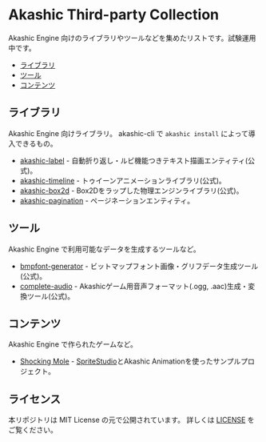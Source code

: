 # Akashic Third-party Collection

Akashic Engine 向けのライブラリやツールなどを集めたリストです。試験運用中です。

* [ライブラリ](#libraries)
* [ツール](#tools)
* [コンテンツ](#contents)

## ライブラリ <a name="libraries"></a>

Akashic Engine 向けライブラリ。 akashic-cli で `akashic install` によって導入できるもの。

* [akashic-label](https://github.com/akashic-games/akashic-label) - 自動折り返し・ルビ機能つきテキスト描画エンティティ(公式)。
* [akashic-timeline](https://github.com/akashic-games/akashic-timeline) - トゥイーンアニメーションライブラリ(公式)。
* [akashic-box2d](https://github.com/akashic-games/akashic-box2d) - Box2Dをラップした物理エンジンライブラリ(公式)。
* [akashic-pagination](https://github.com/pocketberserker/akashic-pagination) - ページネーションエンティティ。

## ツール <a name="tools"></a>

Akashic Engine で利用可能なデータを生成するツールなど。

* [bmpfont-generator](https://github.com/akashic-games/bmpfont-generator) - ビットマップフォント画像・グリフデータ生成ツール(公式)。
* [complete-audio](https://github.com/akashic-games/complete-audio) - Akashicゲーム用音声フォーマット(.ogg, .aac)生成・変換ツール(公式)。

## コンテンツ <a name="contents"></a>

Akashic Engine で作られたゲームなど。

* [Shocking Mole](https://github.com/akashic-games/shocking-mole) - [SpriteStudio](http://www.webtech.co.jp/spritestudio/)とAkashic Animationを使ったサンプルプロジェクト。

## ライセンス

本リポジトリは MIT License の元で公開されています。 詳しくは [LICENSE](./LICENSE) をご覧ください。

